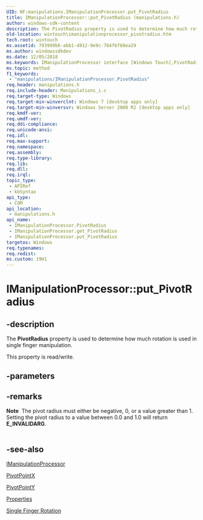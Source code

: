 ```yaml
---
UID: NF:manipulations.IManipulationProcessor.put_PivotRadius
title: IManipulationProcessor::put_PivotRadius (manipulations.h)
author: windows-sdk-content
description: The PivotRadius property is used to determine how much rotation is used in single finger manipulation.
old-location: wintouch\imanipulationprocessor_pivotradius.htm
tech.root: wintouch
ms.assetid: 793999b6-abb1-4912-9e9c-764f6f68ea29
ms.author: windowssdkdev
ms.date: 12/05/2018
ms.keywords: IManipulationProcessor interface [Windows Touch],PivotRadius property, IManipulationProcessor.PivotRadius, IManipulationProcessor.put_PivotRadius, IManipulationProcessor::PivotRadius, IManipulationProcessor::get_PivotRadius, IManipulationProcessor::put_PivotRadius, PivotRadius property [Windows Touch], PivotRadius property [Windows Touch],IManipulationProcessor interface, manipulations/IManipulationProcessor::PivotRadius, manipulations/IManipulationProcessor::get_PivotRadius, manipulations/IManipulationProcessor::put_PivotRadius, put_PivotRadius, wintouch.imanipulationprocessor_pivotradius
ms.topic: method
f1_keywords: 
 - "manipulations/IManipulationProcessor.PivotRadius"
req.header: manipulations.h
req.include-header: Manipulations_i.c
req.target-type: Windows
req.target-min-winverclnt: Windows 7 [desktop apps only]
req.target-min-winversvr: Windows Server 2008 R2 [desktop apps only]
req.kmdf-ver: 
req.umdf-ver: 
req.ddi-compliance: 
req.unicode-ansi: 
req.idl: 
req.max-support: 
req.namespace: 
req.assembly: 
req.type-library: 
req.lib: 
req.dll: 
req.irql: 
topic_type:
 - APIRef
 - kbSyntax
api_type:
 - COM
api_location:
 - manipulations.h
api_name:
 - IManipulationProcessor.PivotRadius
 - IManipulationProcessor.get_PivotRadius
 - IManipulationProcessor.put_PivotRadius
targetos: Windows
req.typenames: 
req.redist: 
ms.custom: 19H1
---
```


# IManipulationProcessor::put_PivotRadius


## -description


The <b>PivotRadius</b> property is used to determine how much rotation is used in single finger manipulation.

This property is read/write.


## -parameters


## -remarks



<div class="alert"><b>Note</b>  The pivot radius must either be negative, 0, or a value greater than 1. Setting the pivot radius to a value between 0.0 and 1.0 will return <b>E_INVALIDARG</b>.
      </div>
<div> </div>



## -see-also




<a href="https://docs.microsoft.com/windows/desktop/api/manipulations/nn-manipulations-imanipulationprocessor">IManipulationProcessor</a>



<a href="https://docs.microsoft.com/windows/desktop/api/manipulations/nf-manipulations-imanipulationprocessor-get_pivotpointx">PivotPointX</a>



<a href="https://docs.microsoft.com/windows/desktop/api/manipulations/nf-manipulations-imanipulationprocessor-get_pivotpointy">PivotPointY</a>



<a href="https://docs.microsoft.com/windows/desktop/wintouch/mtproperties">Properties</a>



<a href="https://docs.microsoft.com/windows/desktop/wintouch/single-finger-rotation">Single Finger Rotation</a>
 

 

